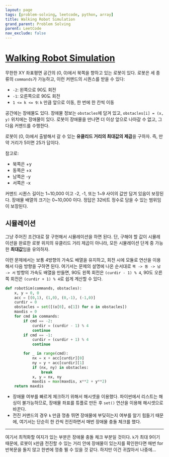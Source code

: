 ```yaml
---
layout: page
tags: [problem-solving, leetcode, python, array]
title: Walking Robot Simulation
grand_parent: Problem Solving
parent: LeetCode
nav_exclude: false
---
```


# [Walking Robot Simulation](https://leetcode.com/problems/walking-robot-simulation/)

 무한한 XY 좌표평면 공간의 (0, 0)에서 북쪽을 향하고 있는 로봇이
 있다. 로봇은 세 종류의 `commands`가 가능하고, 이런 커맨드의 시퀀스를
 받을 수 있다:
 - `-2`: 왼쪽으로 90도 회전
 - `-1`: 오른쪽으로 90도 회전
 - `1 <= k <= 9`: `k` 만큼 앞으로 이동, 한 번에 한 칸씩 이동

 공간에는 장애물도 있다. 장애물 정보는 `obstacles`에 담겨 있고,
 `obstacles[i] = (x, y)` 위치에는 장애물이 있다. 로봇이 장애물을
 만나면 더 이상 앞으로 나아갈 수 없고, 그 다음 커맨드를 수행한다.

 로봇이 (0, 0)에서 출발해서 갈 수 있는 **유클리드 거리의 최대값의
 제곱**을 구하자. 즉, 만약 거리가 5이면 25가 답이다.

 참고로:
 - 북쪽은 +y
 - 동쪽은 +x
 - 남쪽은 -y
 - 서쪽은 -x

 커맨드 시퀀스 길이는 1~10,000 이고 -2, -1, 또는 1~9 사이의 값만 담겨
 있음이 보장된다. 장애물 배열의 크기는 0~10,000 이다. 정답은 32비트
 정수로 담을 수 있는 범위임이 보장된다.

## 시뮬레이션

 그냥 주어진 조건대로 잘 구현해서 시뮬레이션을 하면 된다. 단, 구해야
 할 값이 시뮬레이션을 완료한 로봇 위치의 유클리드 거리 제곱이 아니라,
 모든 시뮬레이션 단계 중 가능한 **최대값**임을 유의하자.

 이런 문제에서는 보통 4방향의 가속도 배열을 유지하고, 회전 시에 모듈로
 연산을 이용해서 다음 방향을 구하면 된다. 여기서는 문제의 설명에 나온
 순서대로 `북 -> 동 -> 남 -> 서` 방향의 가속도 배열을 만들면, 90도
 왼쪽 회전은 `(curdir - 1) % 4`, 90도 오른쪽 회전은 `(curdir + 1) %
 4`로 쉽게 계산할 수 있다.

```python
def robotSim(commands, obstacles):
    x, y = 0, 0
    acc = [(0,1), (1,0), (0,-1), (-1,0)]
    curdir = 0
    obstacles = set([(o[0], o[1]) for o in obstacles])
    maxdis = 0
    for cmd in commands:
        if cmd == -2:
            curdir = (curdir - 1) % 4
            continue
        if cmd == -1:
            curdir = (curdir + 1) % 4
            continue

        for _ in range(cmd):
            nx = x + acc[curdir][0]
            ny = y + acc[curdir][1]
            if (nx, ny) in obstacles:
                break
            x, y = nx, ny
            maxdis = max(maxdis, x**2 + y**2)
    return maxdis
```

 - 장애물 여부를 빠르게 체크하기 위해서 해시셋을 이용했다. 파이썬에서
   리스트는 해싱이 불가능하므로, 장애물 좌표를 튜플로 만든 후 `set()`
   연산을 이용해 해시셋으로 바꾼다.
 - 전진 커맨드의 경우 `k` 만큼 껑충 뛰면 장애물에 부딪히는지 여부를
   알기 힘들기 때문에, 여기서는 단순히 한 칸씩 전진하면서 매번 장애물
   충돌 체크를 했다.

---

 여기서 최적화할 여지가 있는 부분은 장애물 충돌 체크 부분일
 것이다. `k`가 최대 9이기 때문에, 로봇이 `k`만큼 전진할 수 있는 거리
 안에 장애물이 있는지를 확인한다면 매번 for 반복문을 돌지 않고 한번에
 껑충 뛸 수 있을 것 같다. 하지만 이건 귀찮아서 나중에...
